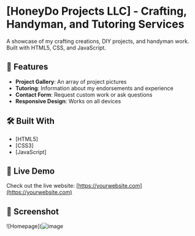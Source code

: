 # [HoneyDo Projects LLC] - Crafting, Handyman, and Tutoring Services

A showcase of my crafting creations, DIY projects, and handyman work. Built with HTML5, CSS, and JavaScript.

## 🌟 Features

- **Project Gallery**: An array of project pictures
- **Tutoring**: Information about my endorsements and experience
- **Contact Form**: Request custom work or ask questions
- **Responsive Design**: Works on all devices

## 🛠️ Built With

- [HTML5]
- [CSS3]
- [JavaScript]

## 🚀 Live Demo

Check out the live website: [https://yourwebsite.com](https://yourwebsite.com)

## 📸 Screenshot

![Homepage](![image](https://github.com/user-attachments/assets/ab17f7ec-7e44-4c4c-a23e-b7bec9f7fb8a)
